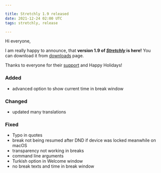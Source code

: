 ```yaml
---

title: Stretchly 1.9 released
date: 2021-12-24 02:00 UTC
tags: stretchly, release

---
```


Hi everyone,

I am really happy to announce, that **version 1.9 of [*Stretchly*](/stretchly) is here!** You can download it from [downloads](/stretchly/downloads) page.

Thanks to everyone for their [support](/stretchly/sponsor) and Happy Holidays!

### Added
- advanced option to show current time in break window

### Changed
- updated many translations

### Fixed
- Typo in quotes
- break not being resumed after DND if device was locked meanwhile on macOS
- transparency not working in breaks
- command line arguments
- Turkish option in Welcome window
- no break texts and time in break window
